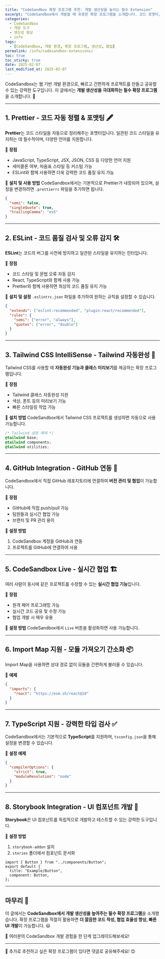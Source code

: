 ```yaml
---
title: "CodeSandbox 확장 프로그램 추천: 개발 생산성을 높이는 필수 Extension"
excerpt: "CodeSandbox에서 개발할 때 유용한 확장 프로그램을 소개합니다. 코드 포맷터, 린트, 협업 도구 등 생산성을 높여주는 필수 확장 프로그램을 코드 예제와 함께 설명합니다."
categories:
  - CodeSandbox
  - 개발 도구
  - 생산성 향상
  - info
tags:
  - [CodeSandbox, 개발 환경, 확장 프로그램, 생산성, 협업]
permalink: /info/codesandbox-extensions/
toc: true
toc_sticky: true
date: 2025-02-07
last_modified_at: 2025-02-07
---
```


CodeSandbox는 웹 기반 개발 환경으로, 빠르고 간편하게 프로젝트를 만들고 공유할 수 있는 강력한 도구입니다. 이 글에서는 **개발 생산성을 극대화하는 필수 확장 프로그램**을 소개합니다. 📌

---

## 1. Prettier - 코드 자동 정렬 & 포맷팅 🖋️

**Prettier**는 코드 스타일을 자동으로 정리해주는 포맷터입니다. 일관된 코드 스타일을 유지하는 데 필수적이며, 다양한 언어를 지원합니다.

🔹 **장점**
- JavaScript, TypeScript, JSX, JSON, CSS 등 다양한 언어 지원
- 세미콜론 여부, 따옴표 스타일 등 커스텀 가능
- ESLint와 함께 사용하면 더욱 강력한 코드 품질 유지 가능

🔹 **설치 및 사용 방법**
CodeSandbox에서는 기본적으로 Prettier가 내장되어 있으며, 설정을 변경하려면 `.prettierrc` 파일을 추가하면 됩니다.

```json
{
  "semi": false,
  "singleQuote": true,
  "trailingComma": "es5"
}
```

---

## 2. ESLint - 코드 품질 검사 및 오류 감지 🛠️

**ESLint**는 코드의 버그를 사전에 방지하고 일관된 스타일을 유지하는 린터입니다.

🔹 **장점**
- 코드 스타일 및 문법 오류 자동 감지
- React, TypeScript와 함께 사용 가능
- Prettier와 함께 사용하면 최상의 코드 품질 유지 가능

🔹 **설치 및 설정**
`.eslintrc.json` 파일을 추가하여 원하는 규칙을 설정할 수 있습니다.

```json
{
  "extends": ["eslint:recommended", "plugin:react/recommended"],
  "rules": {
    "semi": ["error", "always"],
    "quotes": ["error", "double"]
  }
}
```

---

## 3. Tailwind CSS IntelliSense - Tailwind 자동완성 🎨

Tailwind CSS를 사용할 때 **자동완성 기능과 클래스 미리보기**를 제공하는 확장 프로그램입니다.

🔹 **장점**
- Tailwind 클래스 자동완성 지원
- 색상, 폰트 등의 미리보기 가능
- 빠른 스타일링 작업 가능

🔹 **설치 방법**
CodeSandbox에서 Tailwind CSS 프로젝트를 생성하면 자동으로 사용 가능합니다.

```css
/* Tailwind 설정 예제 */
@tailwind base;
@tailwind components;
@tailwind utilities;
```

---

## 4. GitHub Integration - GitHub 연동 🔗

CodeSandbox에서 직접 GitHub 레포지토리에 연결하여 **버전 관리 및 협업**이 가능합니다.

🔹 **장점**
- GitHub에 직접 push/pull 가능
- 팀원들과 실시간 협업 가능
- 브랜치 및 PR 관리 용이

🔹 **설정 방법**
1. CodeSandbox 계정을 GitHub과 연동
2. 프로젝트를 GitHub에 연결하여 사용

---

## 5. CodeSandbox Live - 실시간 협업 🏗️

여러 사람이 동시에 같은 프로젝트를 수정할 수 있는 **실시간 협업 기능**입니다.

🔹 **장점**
- 원격 페어 프로그래밍 가능
- 실시간 코드 공유 및 수정 가능
- 협업 개발 시 매우 유용

🔹 **설정 방법**
CodeSandbox에서 `Live` 버튼을 활성화하면 사용 가능합니다.

---

## 6. Import Map 지원 - 모듈 가져오기 간소화 📦

Import Map을 사용하면 상대 경로 없이 모듈을 간편하게 불러올 수 있습니다.

🔹 **예제**
```json
{
  "imports": {
    "react": "https://esm.sh/react@18"
  }
}
```

---

## 7. TypeScript 지원 - 강력한 타입 검사 ✅

CodeSandbox에서는 기본적으로 **TypeScript**를 지원하며, `tsconfig.json`을 통해 설정을 변경할 수 있습니다.

🔹 **설정 예제**
```json
{
  "compilerOptions": {
    "strict": true,
    "moduleResolution": "node"
  }
}
```

---

## 8. Storybook Integration - UI 컴포넌트 개발 📖

**Storybook**은 UI 컴포넌트를 독립적으로 개발하고 테스트할 수 있는 강력한 도구입니다.

🔹 **설정 방법**
1. `storybook-addon` 설치
2. `stories` 폴더에서 컴포넌트 문서화

```tsx
import { Button } from "../components/Button";
export default {
  title: "Example/Button",
  component: Button,
};
```

---

## 마무리 🎯

이 글에서는 **CodeSandbox에서 개발 생산성을 높여주는 필수 확장 프로그램**을 소개했습니다. 확장 프로그램을 적절히 활용하면 **더 깔끔한 코드 작성, 협업 효율성 향상, 빠른 UI 개발**이 가능합니다. 😃

🚀 여러분의 CodeSandbox 개발 경험을 한 단계 업그레이드해보세요!

---

💬 추가로 추천하고 싶은 확장 프로그램이 있다면 댓글로 공유해주세요! 😊

